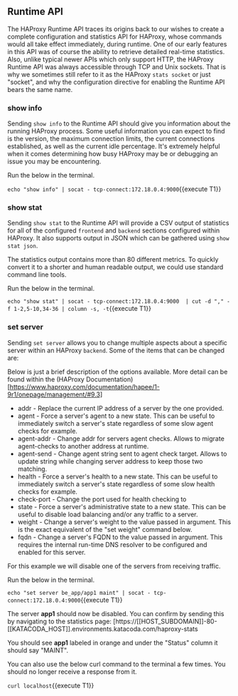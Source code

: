 ## Runtime API
The HAProxy Runtime API traces its origins back to our wishes to create a complete configuration and statistics API for HAProxy, whose commands would all take effect immediately, during runtime. One of our early features in this API was of course the ability to retrieve detailed real-time statistics. Also, unlike typical newer APIs which only support HTTP, the HAProxy Runtime API was always accessible through TCP and Unix sockets. That is why we sometimes still refer to it as the HAProxy `stats socket` or just "socket", and why the configuration directive for enabling the Runtime API bears the same name.


### show info
Sending `show info` to the Runtime API should give you information about the running HAProxy process.  Some useful information you can expect to find is the version, the maximum connection limits, the current connections established, as well as the current idle percentage.  It's extremely helpful when it comes determining how busy HAProxy may be or debugging an issue you may be encountering.

Run the below in the terminal.

`echo "show info" | socat - tcp-connect:172.18.0.4:9000`{{execute T1}} 


### show stat
Sending `show stat` to the Runtime API will provide a CSV output of statistics for all of the configured `frontend` and `backend` sections configured within HAProxy.  It also supports output in JSON which can be gathered using `show stat json`.

The statistics output contains more than 80 different metrics. To quickly convert it to a shorter and human readable output, we could use standard command line tools.

Run the below in the terminal.

`echo "show stat" | socat - tcp-connect:172.18.0.4:9000  | cut -d "," -f 1-2,5-10,34-36 | column -s, -t`{{execute T1}}

### set server
Sending `set server` allows you to change multiple aspects about a specific server within an HAProxy `backend`.  Some of the items that can be changed are:

Below is just a brief description of the options available.  More detail can be found within the (HAProxy Documentation)[https://www.haproxy.com/documentation/hapee/1-9r1/onepage/management/#9.3]
* addr - Replace the current IP address of a server by the one provided.
* agent -  Force a server's agent to a new state. This can be useful to immediately switch a server's state regardless of some slow agent checks for example.
* agent-addr - Change addr for servers agent checks. Allows to migrate agent-checks to another address at runtime.
* agent-send - Change agent string sent to agent check target. Allows to update string while changing server address to keep those two matching.
* health - Force a server's health to a new state. This can be useful to immediately switch a server's state regardless of some slow health checks for example.
* check-port - Change the port used for health checking to <port>
* state - Force a server's administrative state to a new state. This can be useful to disable load balancing and/or any traffic to a server.
* weight - Change a server's weight to the value passed in argument. This is the exact equivalent of the "set weight" command below.
* fqdn - Change a server's FQDN to the value passed in argument. This requires the internal run-time DNS resolver to be configured and enabled for this server.

For this example we will disable one of the servers from receiving traffic.

Run the below in the terminal.

`echo "set server be_app/app1 maint" | socat - tcp-connect:172.18.0.4:9000`{{execute T1}}

The server **app1** should now be disabled.  You can confirm by sending this by navigating to the statistics page: [https://[[HOST_SUBDOMAIN]]-80-[[KATACODA_HOST]].environments.katacoda.com/haproxy-stats

You should see **app1** labeled in orange and under the "Status" column it should say "MAINT".

You can also use the below curl command to the terminal a few times.  You should no longer receive a response from it.

`curl localhost`{{execute T1}}
 
